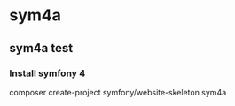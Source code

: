 # sym4a
## sym4a test
### Install symfony 4
composer create-project symfony/website-skeleton sym4a

